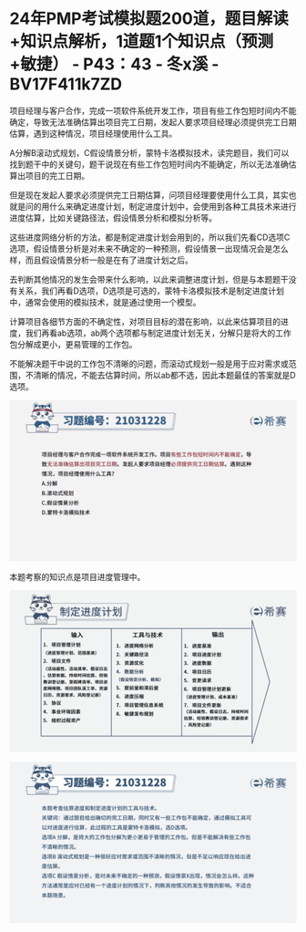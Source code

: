 # 24年PMP考试模拟题200道，题目解读+知识点解析，1道题1个知识点（预测+敏捷） - P43：43 - 冬x溪 - BV17F411k7ZD

项目经理与客户合作，完成一项软件系统开发工作，项目有些工作包短时间内不能确定，导致无法准确估算出项目完工日期，发起人要求项目经理必须提供完工日期估算，遇到这种情况，项目经理使用什么工具。

A分解B滚动式规划，C假设情景分析，蒙特卡洛模拟技术，读完题目，我们可以找到题干中的关键句，题干说现在有些工作包短时间内不能确定，所以无法准确估算出项目的完工日期。

但是现在发起人要求必须提供完工日期估算，问项目经理要使用什么工具，其实也就是问的用什么来确定进度计划，制定进度计划中，会使用到各种工具技术来进行进度估算，比如关键路径法，假设情景分析和模拟分析等。

这些进度网络分析的方法，都是制定进度计划会用到的，所以我们先看CD选项C选项，假设情景分析是对未来不确定的一种预测，假设情景一出现情况会是怎么样，而且假设情景分析一般是在有了进度计划之后。

去判断其他情况的发生会带来什么影响，以此来调整进度计划，但是与本题题干没有关系，我们再看D选项，D选项是可选的，蒙特卡洛模拟技术是制定进度计划中，通常会使用的模拟技术，就是通过使用一个模型。

计算项目各细节方面的不确定性，对项目目标的潜在影响，以此来估算项目的进度，我们再看ab选项，ab两个选项都与制定进度计划无关，分解只是将大的工作包分解成更小，更易管理的工作包。

不能解决题干中说的工作包不清晰的问题，而滚动式规划一般是用于应对需求或范围，不清晰的情况，不能去估算时间，所以ab都不选，因此本题最佳的答案就是D选项。



![](img/07144c060dc122ac19a3622454bc2d12_1.png)

本题考察的知识点是项目进度管理中。

![](img/07144c060dc122ac19a3622454bc2d12_3.png)

![](img/07144c060dc122ac19a3622454bc2d12_4.png)